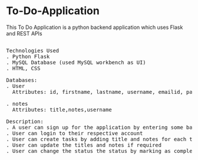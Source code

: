 # To-Do-Application
This To Do Application is a python backend application which uses Flask and REST APIs
<pre>

Technologies Used
. Python Flask
. MySQL Database (used MySQL workbench as UI)
. HTML, CSS

Databases:
. User
  Attributes: id, firstname, lastname, username, emailid, password
  
. notes
  Attributes: title,notes,username
  
Description:
. A user can sign up for the application by entering some basic details
. User can login to their respective account
. User can create tasks by adding title and notes for each task
. User can update the titles and notes if required
. User can change the status the status by marking as completed there by deleting the task

</pre>
